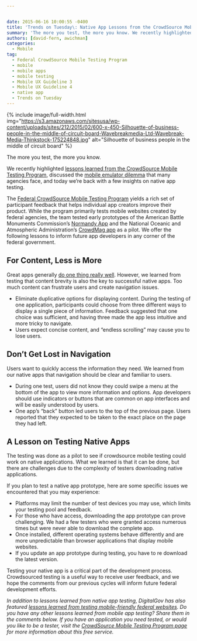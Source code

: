 ```yaml
---


date: 2015-06-16 10:00:55 -0400
title: 'Trends on Tuesday\: Native App Lessons from the CrowdSource Mobile Testing Program'
summary: 'The more you test, the more you know. We recently highlighted lessons learned from the CrowdSource Mobile Testing Program, discussed the mobile emulator dilemma that many agencies face, and today we&rsquo;re back with a&nbsp;few&nbsp;insights on native app testing. The Federal CrowdSource Mobile Testing Program yields a rich set of participant feedback that helps individual app'
authors: [david-fern, awichman]
categories:
  - Mobile
tag:
  - Federal CrowdSource Mobile Testing Program
  - mobile
  - mobile apps
  - mobile testing
  - Mobile UX Guideline 3
  - Mobile UX Guideline 4
  - native app
  - Trends on Tuesday
---
```



{% include image/full-width.html img="https://s3.amazonaws.com/sitesusa/wp-content/uploads/sites/212/2015/02/600-x-450-Silhouette-of-business-people-in-the-middle-of-circuit-board-Wavebreakmedia-Ltd-Wavebreak-Media-Thinkstock-175224848.jpg" alt="Silhouette of business people in the middle of circuit board" %} 

The more you test, the more you know.

We recently highlighted [lessons learned from the CrowdSource Mobile Testing Program](https://www.WHATEVER/2015/02/24/trends-on-tuesday-mobile-web-lessons-from-the-crowdsource-mobile-testing-program/), discussed the [mobile emulator dilemma](https://www.WHATEVER/2015/06/09/the-emulator-dilemma-can-mobile-device-testing-be-completed-without-mobile-devices/) that many agencies face, and today we’re back with a few insights on native app testing.

The [Federal CrowdSource Mobile Testing Program](https://www.WHATEVER/services/mobile-application-testing-program/) yields a rich set of participant feedback that helps individual app creators improve their product. While the program primarily tests mobile websites created by federal agencies, the team tested early prototypes of the American Battle Monuments Commission’s [Normandy App](https://www.WHATEVER/2015/03/05/explore-iconic-overseas-world-war-ii-sites-with-abmc-apps/) and the National Oceanic and Atmospheric Administration’s [CrowdMag app](https://www.WHATEVER/2015/01/29/be-a-citizen-scientist-with-noaas-crowdmag-app/) as a pilot. We offer the following lessons to inform future app developers in any corner of the federal government.

## For Content, Less is More

Great apps generally [do one thing really well](http://it-tna.com/2014/03/04/app-vs-application-lets-one-thing-really-really-well/). However, we learned from testing that content brevity is also the key to successful native apps. Too much content can frustrate users and create navigation issues.

  * Eliminate duplicative options for displaying content. During the testing of one application, participants could choose from three different ways to display a single piece of information. Feedback suggested that one choice was sufficient, and having three made the app less intuitive and more tricky to navigate.
  * Users expect concise content, and “endless scrolling” may cause you to lose users.

## Don’t Get Lost in Navigation

Users want to quickly access the information they need. We learned from our native apps that navigation should be clear and familiar to users.

  * During one test, users did not know they could swipe a menu at the bottom of the app to view more information and options. App developers should use indicators or buttons that are common on app interfaces and will be easily understood by users.
  * One app’s “back” button led users to the top of the previous page. Users reported that they expected to be taken to the exact place on the page they had left.

## A Lesson on Testing Native Apps

The testing was done as a pilot to see if crowdsource mobile testing could work on native applications. What we learned is that it can be done, but there are challenges due to the complexity of testers downloading native applications.

If you plan to test a native app prototype, here are some specific issues we encountered that you may experience:

  * Platforms may limit the number of test devices you may use, which limits your testing pool and feedback.
  * For those who have access, downloading the app prototype can prove challenging. We had a few testers who were granted access numerous times but were never able to download the complete app.
  * Once installed, different operating systems behave differently and are more unpredictable than browser applications that display mobile websites.
  * If you update an app prototype during testing, you have to re download the latest version.

Testing your native app is a critical part of the development process. Crowdsourced testing is a useful way to receive user feedback, and we hope the comments from our previous cycles will inform future federal development efforts.

_In addition to lessons learned from native app testing, DigitalGov has also featured [lessons learned from testing mobile-friendly federal websites](https://www.WHATEVER/2015/02/24/trends-on-tuesday-mobile-web-lessons-from-the-crowdsource-mobile-testing-program/). Do you have any other lessons learned from mobile app testing? Share them in the comments below. If you have an application you need tested, or would you like to be a tester, visit the [CrowdSource Mobile Testing Program page](https://www.WHATEVER/services/mobile-application-testing-program/) for more information about this free service._